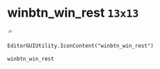 # winbtn_win_rest `13x13`
<img src="/img/winbtn_win_rest.png" width=13 height=13>

``` CSharp
EditorGUIUtility.IconContent("winbtn_win_rest")
```
```
winbtn_win_rest
```

